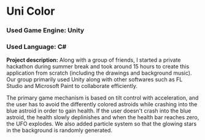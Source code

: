 # Uni Color

### Used Game Engine: Unity
### Used Language: C#

**Project description:** Along with a group of friends, I started a private hackathon during summer break and took around 15 hours to create this application from scratch (including the drawings and background music). Our group primarily used Unity along with other softwares such as FL Studio and Microsoft Paint to collaborate efficiently.

The primary game mechanism is based on tilt control with acceleration, and the user has to avoid the differently colored astroids while crashing into the blue astroid in order to gain health. If the user doesn't crash into the blue astroid, the health slowly deplinishes and when the health bar reaches zero, the UFO explodes. We also added particle system so that the glowing stars in the background is randomly generated.
